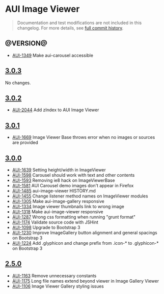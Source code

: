 # AUI Image Viewer

> Documentation and test modifications are not included in this changelog. For more details, see [full commit history](https://github.com/liferay/alloy-ui/commits/master/src/aui-image-viewer).

## @VERSION@

* [AUI-1349](https://issues.liferay.com/browse/AUI-1349) Make aui-carousel accessible

## [3.0.3](https://github.com/liferay/alloy-ui/releases/tag/3.0.3)

No changes.

## [3.0.2](https://github.com/liferay/alloy-ui/releases/tag/3.0.2)

* [AUI-2044](https://issues.liferay.com/browse/AUI-2044) Add zIndex to AUI Image Viewer

## [3.0.1](https://github.com/liferay/alloy-ui/releases/tag/3.0.1)

* [AUI-1669](https://issues.liferay.com/browse/AUI-1669) Image Viewer Base throws error when no images or sources are provided

## [3.0.0](https://github.com/liferay/alloy-ui/releases/tag/3.0.0)

* [AUI-1639](https://issues.liferay.com/browse/AUI-1639) Setting height/width in ImageViewer
* [AUI-1598](https://issues.liferay.com/browse/AUI-1598) Carousel should work with text and other contents
* [AUI-1593](https://issues.liferay.com/browse/AUI-1593) Removing ie8 hack on ImageViewerBase
* [AUI-1581](https://issues.liferay.com/browse/AUI-1581) AUI Carousel demo images don't appear in Firefox
* [AUI-1485](https://issues.liferay.com/browse/AUI-1485) aui-image-viewer HISTORY.md
* [AUI-1455](https://issues.liferay.com/browse/AUI-1455) Change listener method names on ImageViewer modules
* [AUI-1305](https://issues.liferay.com/browse/AUI-1305) Make aui-image-gallery responsive
* [AUI-1334](https://issues.liferay.com/browse/AUI-1334) Image viewer thumbnails link to wrong image
* [AUI-1318](https://issues.liferay.com/browse/AUI-1318) Make aui-image-viewer responsive
* [AUI-1287](https://issues.liferay.com/browse/AUI-1287) Wrong css formatting when running "grunt format"
* [AUI-1174](https://issues.liferay.com/browse/AUI-1174) Validate source code with JSHint
* [AUI-1098](https://issues.liferay.com/browse/AUI-1098) Upgrade to Bootstrap 3
* [AUI-1230](https://issues.liferay.com/browse/AUI-1230) Improve ImageGallery button alignment and general spacings on Bootstrap 3
* [AUI-1224](https://issues.liferay.com/browse/AUI-1224) Add .glyphicon and change prefix from .icon-* to .glyphicon-* on Bootstrap 3

## [2.5.0](https://github.com/liferay/alloy-ui/releases/tag/2.5.0)

* [AUI-1163](https://issues.liferay.com/browse/AUI-1163) Remove unnecessary constants
* [AUI-1175](https://issues.liferay.com/browse/AUI-1175) Long file names extend beyond viewer in Image Gallery Viewer
* [AUI-1106](https://issues.liferay.com/browse/AUI-1106) Image Viewer Gallery styling issues
